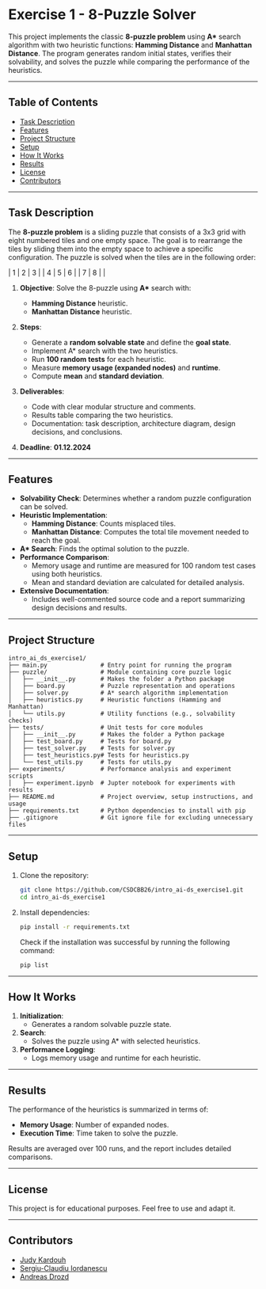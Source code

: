 # Exercise 1 - **8-Puzzle Solver**

This project implements the classic **8-puzzle problem** using **A\*** search algorithm with two heuristic functions: **Hamming Distance** and **Manhattan Distance**. The program generates random initial states, verifies their solvability, and solves the puzzle while comparing the performance of the heuristics.

---

## **Table of Contents**

- [Task Description](#task-description)
- [Features](#features)
- [Project Structure](#project-structure)
- [Setup](#setup)
- [How It Works](#how-it-works)
- [Results](#results)
- [License](#license)
- [Contributors](#contributors)

---

## **Task Description**

The **8-puzzle problem** is a sliding puzzle that consists of a 3x3 grid with eight numbered tiles and one empty space. The goal is to rearrange the tiles by sliding them into the empty space to achieve a specific configuration. The puzzle is solved when the tiles are in the following order:

| 1 | 2 | 3 |
| 4 | 5 | 6 |
| 7 | 8 |   |


1. **Objective**: Solve the 8-puzzle using **A\*** search with:
   - **Hamming Distance** heuristic.
   - **Manhattan Distance** heuristic.

2. **Steps**:
   - Generate a **random solvable state** and define the **goal state**.
   - Implement A\* search with the two heuristics.
   - Run **100 random tests** for each heuristic.
   - Measure **memory usage (expanded nodes)** and **runtime**.
   - Compute **mean** and **standard deviation**.

3. **Deliverables**:
   - Code with clear modular structure and comments.
   - Results table comparing the two heuristics.
   - Documentation: task description, architecture diagram, design decisions, and conclusions.

4. **Deadline**: **01.12.2024**

---

## **Features**

- **Solvability Check**: Determines whether a random puzzle configuration can be solved.
- **Heuristic Implementation**:
  - **Hamming Distance**: Counts misplaced tiles.
  - **Manhattan Distance**: Computes the total tile movement needed to reach the goal.
- **A\* Search**: Finds the optimal solution to the puzzle.
- **Performance Comparison**:
  - Memory usage and runtime are measured for 100 random test cases using both heuristics.
  - Mean and standard deviation are calculated for detailed analysis.
- **Extensive Documentation**:
  - Includes well-commented source code and a report summarizing design decisions and results.

---

## **Project Structure**

```plaintext
intro_ai_ds_exercise1/
├── main.py               # Entry point for running the program
├── puzzle/               # Module containing core puzzle logic
│   ├── __init__.py       # Makes the folder a Python package
│   ├── board.py          # Puzzle representation and operations
│   ├── solver.py         # A* search algorithm implementation
│   ├── heuristics.py     # Heuristic functions (Hamming and Manhattan)
│   └── utils.py          # Utility functions (e.g., solvability checks)
├── tests/                # Unit tests for core modules
│   ├── __init__.py       # Makes the folder a Python package
│   ├── test_board.py     # Tests for board.py
│   ├── test_solver.py    # Tests for solver.py
│   ├── test_heuristics.py# Tests for heuristics.py
│   └── test_utils.py     # Tests for utils.py
├── experiments/          # Performance analysis and experiment scripts
│   ├── experiment.ipynb  # Jupter notebook for experiments with results
├── README.md             # Project overview, setup instructions, and usage
├── requirements.txt      # Python dependencies to install with pip
├── .gitignore            # Git ignore file for excluding unnecessary files
```

---

## **Setup**

1. Clone the repository:
   ```bash
   git clone https://github.com/CSDCBB26/intro_ai-ds_exercise1.git
   cd intro_ai-ds_exercise1
   ```

2. Install dependencies:
   ```bash
   pip install -r requirements.txt
   ```
   
    Check if the installation was successful by running the following command:
    ```bash
    pip list
    ```

---

## **How It Works**

1. **Initialization**:
   - Generates a random solvable puzzle state.
2. **Search**:
   - Solves the puzzle using A\* with selected heuristics.
3. **Performance Logging**:
   - Logs memory usage and runtime for each heuristic.

---

## **Results**

The performance of the heuristics is summarized in terms of:
- **Memory Usage**: Number of expanded nodes.
- **Execution Time**: Time taken to solve the puzzle.

Results are averaged over 100 runs, and the report includes detailed comparisons.

---

## **License**

This project is for educational purposes. Feel free to use and adapt it.

---

## **Contributors**

- [Judy Kardouh](https://github.com/judyspica)
- [Sergiu-Claudiu Iordanescu](https://github.com/SergiuCl)
- [Andreas Drozd](https://github.com/dro42)
